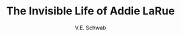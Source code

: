 ---
title: The Invisible Life of Addie LaRue
author: V.E. Schwab
status: Read
image: the-invisible-life-of-addie-larue.jpg
start_date: 2024/12/14
end_date: 2024/12/21
rating: 3
length: 448
own: false
---